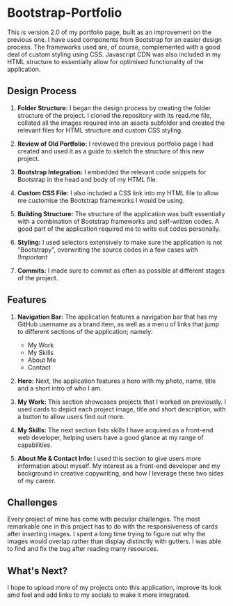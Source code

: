 # Bootstrap-Portfolio
This is version 2.0 of my portfolio page, built as an improvement on the previous one.
I have used components from Bootstrap for an easier design process. The frameworks used are, of course, 
complemented with a good deal of custom styling using CSS. Javascript CDN was also included 
in my HTML structure to essentially allow for optimised functionality of the application.

## Design Process
1. **Folder Structure:** I began the design process by creating the folder structure of the project. I cloned the repository with its read.me file, collated all the images required into an assets subfolder and created the relevant files for HTML structure and custom CSS styling.

2. **Review of Old Portfolio:** I reviewed the previous portfolio page I had created and used it as a guide to sketch the structure of this new project.

3. **Bootstrap Integration:** I embedded the relevant code snippets for Bootstrap in the head and body of my HTML file.

4. **Custom CSS File:** I also included a CSS link into my HTML file to allow me customise the Bootstrap frameworks I would be using.

5. **Building Structure:** The structure of the application was built essentially with a combination of Bootstrap frameworks and self-written codes. A good part of the application required me to write out codes personally.

6. **Styling:** I used selectors extensively to make sure the application is not "Bootstrapy", overwriting the source codes in a few cases with *!Important*

7. **Commits:** I made sure to commit as often as possible at different stages of the project.

## Features
1. **Navigation Bar:** The application features a navigation bar that has my GitHub username as a brand item, as well as a menu of links that jump to different sections of the application; namely:
    *   My Work
    *   My Skills
    *   About Me
    *   Contact

2. **Hero:** Next, the application features a hero with my photo, name, title and a short intro of who I am.

3. **My Work:** This section showcases projects that I worked on previously. I used cards to depict each project image, title and short description, with a button to allow users find out more.

4. **My Skills:** The next section lists skills I have acquired as a front-end web developer, helping users have a good glance at my range of capabilities.

5. **About Me & Contact Info:** I used this section to give users more information about myself. My interest as a front-end developer and my background in creative copywriting, and how I leverage these two sides of my career.

## Challenges
Every project of mine has come with peculiar challenges. The most remarkable one in this project has to do with the responsiveness of cards after inserting images. I spent a long time trying to figure out why the images would overlap rather than display distinctly with gutters. I was able to find and fix the bug after reading many resources.

## What's Next?
I hope to upload more of my projects onto this application, improve its look amd feel and add links to my socials to make it more integrated.






